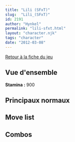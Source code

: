 ```yaml
---
title: "Lili (SFxT)"
slug:  "Lili_(SFxT)"
id: 2191
author: "Hynkel"
permalink: "lili-sfxt.html"
layout: "character.njk"
tags: "character"
date: "2012-03-08"
---
```


[Retour à la fiche du jeu](Street_Fighter_x_Tekken "wikilink")

## Vue d'ensemble

**Stamina :** 900

## Principaux normaux

## Move list

## Combos
